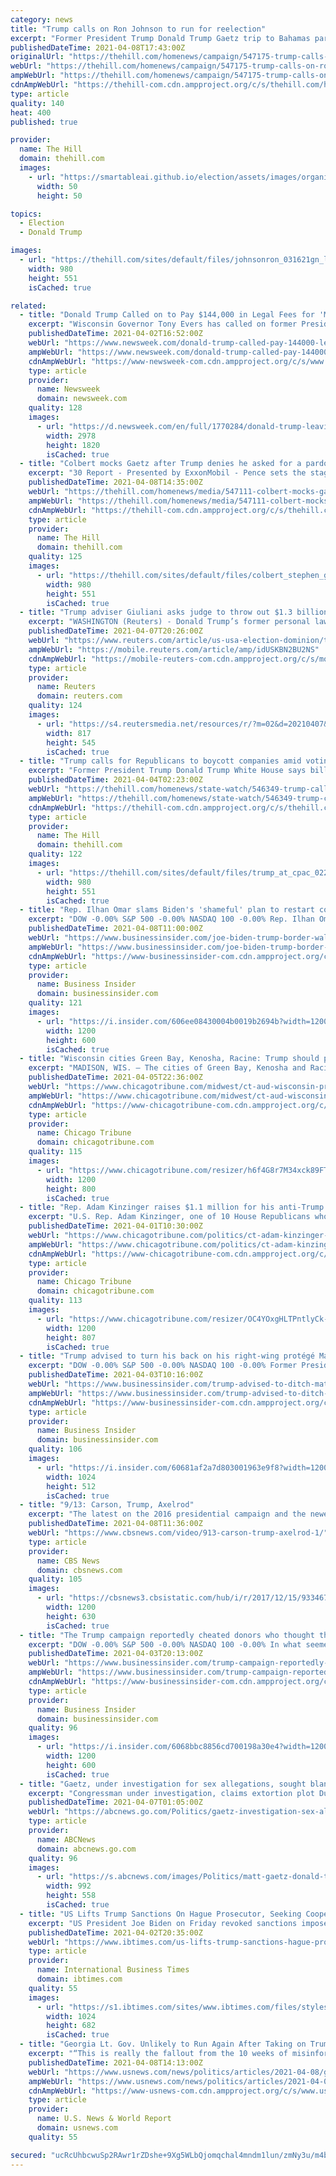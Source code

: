 ```yaml
---
category: news
title: "Trump calls on Ron Johnson to run for reelection"
excerpt: "Former President Trump Donald Trump Gaetz trip to Bahamas part of federal sex trafficking investigation: report Omar slams Biden admin for continuing 'the construction of Trump's xenophobic and ..."
publishedDateTime: 2021-04-08T17:43:00Z
originalUrl: "https://thehill.com/homenews/campaign/547175-trump-calls-on-ron-johnson-to-run-for-reelection"
webUrl: "https://thehill.com/homenews/campaign/547175-trump-calls-on-ron-johnson-to-run-for-reelection"
ampWebUrl: "https://thehill.com/homenews/campaign/547175-trump-calls-on-ron-johnson-to-run-for-reelection?amp"
cdnAmpWebUrl: "https://thehill-com.cdn.ampproject.org/c/s/thehill.com/homenews/campaign/547175-trump-calls-on-ron-johnson-to-run-for-reelection?amp"
type: article
quality: 140
heat: 400
published: true

provider:
  name: The Hill
  domain: thehill.com
  images:
    - url: "https://smartableai.github.io/election/assets/images/organizations/thehill.com-50x50.jpg"
      width: 50
      height: 50

topics:
  - Election
  - Donald Trump

images:
  - url: "https://thehill.com/sites/default/files/johnsonron_031621gn_lead.jpg"
    width: 980
    height: 551
    isCached: true

related:
  - title: "Donald Trump Called on to Pay $144,000 in Legal Fees for 'Meritless' Wisconsin Election Lawsuit"
    excerpt: "Wisconsin Governor Tony Evers has called on former President Donald Trump and others to foot the bill for their failed legal challenges to overturn the state's 2020 election results. In motions filed Wednesday by Evers' attorneys, Trump and La Crosse ..."
    publishedDateTime: 2021-04-02T16:52:00Z
    webUrl: "https://www.newsweek.com/donald-trump-called-pay-144000-legal-fees-meritless-wisconsin-election-lawsuit-1580714"
    ampWebUrl: "https://www.newsweek.com/donald-trump-called-pay-144000-legal-fees-meritless-wisconsin-election-lawsuit-1580714?amp=1"
    cdnAmpWebUrl: "https://www-newsweek-com.cdn.ampproject.org/c/s/www.newsweek.com/donald-trump-called-pay-144000-legal-fees-meritless-wisconsin-election-lawsuit-1580714?amp=1"
    type: article
    provider:
      name: Newsweek
      domain: newsweek.com
    quality: 128
    images:
      - url: "https://d.newsweek.com/en/full/1770284/donald-trump-leaving-trump-tower-3-9-2021.jpg"
        width: 2978
        height: 1820
        isCached: true
  - title: "Colbert mocks Gaetz after Trump denies he asked for a pardon"
    excerpt: "30 Report - Presented by ExxonMobil - Pence sets the stage for 2024 MORE after former President Trump Donald Trump Gaetz trip to Bahamas part of federal sex trafficking investigation: report Omar ..."
    publishedDateTime: 2021-04-08T14:35:00Z
    webUrl: "https://thehill.com/homenews/media/547111-colbert-mocks-gaetz-after-trump-denies-he-asked-for-a-pardon"
    ampWebUrl: "https://thehill.com/homenews/media/547111-colbert-mocks-gaetz-after-trump-denies-he-asked-for-a-pardon?amp"
    cdnAmpWebUrl: "https://thehill-com.cdn.ampproject.org/c/s/thehill.com/homenews/media/547111-colbert-mocks-gaetz-after-trump-denies-he-asked-for-a-pardon?amp"
    type: article
    provider:
      name: The Hill
      domain: thehill.com
    quality: 125
    images:
      - url: "https://thehill.com/sites/default/files/colbert_stephen_gaetz_matt040821.jpg"
        width: 980
        height: 551
        isCached: true
  - title: "Trump adviser Giuliani asks judge to throw out $1.3 billion lawsuit over his 'big lie' election claims"
    excerpt: "WASHINGTON (Reuters) - Donald Trump’s former personal lawyer Rudy Giuliani asked a judge on Wednesday to throw out a voting machine company’s $1.3 billion defamation lawsuit relating to his false claims about the November 2020 presidential election ..."
    publishedDateTime: 2021-04-07T20:26:00Z
    webUrl: "https://www.reuters.com/article/us-usa-election-dominion/trump-adviser-giuliani-asks-judge-to-throw-out-1-3-billion-lawsuit-over-his-big-lie-election-claims-idUSKBN2BU2NS"
    ampWebUrl: "https://mobile.reuters.com/article/amp/idUSKBN2BU2NS"
    cdnAmpWebUrl: "https://mobile-reuters-com.cdn.ampproject.org/c/s/mobile.reuters.com/article/amp/idUSKBN2BU2NS"
    type: article
    provider:
      name: Reuters
      domain: reuters.com
    quality: 124
    images:
      - url: "https://s4.reutersmedia.net/resources/r/?m=02&d=20210407&t=2&i=1557646135&w=&fh=545px&fw=&ll=&pl=&sq=&r=LYNXMPEH361AV"
        width: 817
        height: 545
        isCached: true
  - title: "Trump calls for Republicans to boycott companies amid voting law controversy"
    excerpt: "Former President Trump Donald Trump White House says bills are bipartisan even if GOP doesn't vote for them Gaetz bragged about 'access' to women through Florida tax collector charged in federal ..."
    publishedDateTime: 2021-04-04T02:23:00Z
    webUrl: "https://thehill.com/homenews/state-watch/546349-trump-calls-for-sweeping-boycott-of-companies-protesting-georgia-voting"
    ampWebUrl: "https://thehill.com/homenews/state-watch/546349-trump-calls-for-sweeping-boycott-of-companies-protesting-georgia-voting?amp"
    cdnAmpWebUrl: "https://thehill-com.cdn.ampproject.org/c/s/thehill.com/homenews/state-watch/546349-trump-calls-for-sweeping-boycott-of-companies-protesting-georgia-voting?amp"
    type: article
    provider:
      name: The Hill
      domain: thehill.com
    quality: 122
    images:
      - url: "https://thehill.com/sites/default/files/trump_at_cpac_02282021_1.jpg"
        width: 980
        height: 551
        isCached: true
  - title: "Rep. Ilhan Omar slams Biden's 'shameful' plan to restart construction on Trump's 'xenophobic and racist' wall"
    excerpt: "DOW -0.00% S&P 500 -0.00% NASDAQ 100 -0.00% Rep. Ilhan Omar has criticized President Joe Biden for continuing the construction of Donald Trump's \"xenophobic and racist\" southern border wall. \"It's shameful and unacceptable for @POTUS to continue the ..."
    publishedDateTime: 2021-04-08T11:00:00Z
    webUrl: "https://www.businessinsider.com/joe-biden-trump-border-wall-restart-slammed-ilhan-omar-2021-4"
    ampWebUrl: "https://www.businessinsider.com/joe-biden-trump-border-wall-restart-slammed-ilhan-omar-2021-4?amp"
    cdnAmpWebUrl: "https://www-businessinsider-com.cdn.ampproject.org/c/s/www.businessinsider.com/joe-biden-trump-border-wall-restart-slammed-ilhan-omar-2021-4?amp"
    type: article
    provider:
      name: Business Insider
      domain: businessinsider.com
    quality: 121
    images:
      - url: "https://i.insider.com/606ee08430004b0019b2694b?width=1200&format=jpeg"
        width: 1200
        height: 600
        isCached: true
  - title: "Wisconsin cities Green Bay, Kenosha, Racine: Trump should pay legal bills for challenge to presidential election results"
    excerpt: "MADISON, WIS. — The cities of Green Bay, Kenosha and Racine are asking a federal judge to make former President Donald Trump pay more than $42,000 in legal fees in a case he brought challenging Wisconsin’s presidential election results. The request for ..."
    publishedDateTime: 2021-04-05T22:36:00Z
    webUrl: "https://www.chicagotribune.com/midwest/ct-aud-wisconsin-presidential-election-results-20210405-yawxyt375nad3ilhnqrhetffam-story.html"
    ampWebUrl: "https://www.chicagotribune.com/midwest/ct-aud-wisconsin-presidential-election-results-20210405-yawxyt375nad3ilhnqrhetffam-story.html?outputType=amp"
    cdnAmpWebUrl: "https://www-chicagotribune-com.cdn.ampproject.org/c/s/www.chicagotribune.com/midwest/ct-aud-wisconsin-presidential-election-results-20210405-yawxyt375nad3ilhnqrhetffam-story.html?outputType=amp"
    type: article
    provider:
      name: Chicago Tribune
      domain: chicagotribune.com
    quality: 115
    images:
      - url: "https://www.chicagotribune.com/resizer/h6f4G8r7M34xck89FTB6-cG1dv0=/1200x0/top/cloudfront-us-east-1.images.arcpublishing.com/tronc/RTVEGNYFFH5DNLR3Z5C2PATFKU.aspx"
        width: 1200
        height: 800
        isCached: true
  - title: "Rep. Adam Kinzinger raises $1.1 million for his anti-Trump PAC in first quarter, and an equal amount for his reelection fund"
    excerpt: "U.S. Rep. Adam Kinzinger, one of 10 House Republicans who voted to impeach Trump, raises $1.1 million in the first quarter for his anti-Trump political action committee."
    publishedDateTime: 2021-04-01T10:30:00Z
    webUrl: "https://www.chicagotribune.com/politics/ct-adam-kinzinger-pac-finances-20210401-jhglluotk5hj3ezkydmxx2yzx4-story.html"
    ampWebUrl: "https://www.chicagotribune.com/politics/ct-adam-kinzinger-pac-finances-20210401-jhglluotk5hj3ezkydmxx2yzx4-story.html?outputType=amp"
    cdnAmpWebUrl: "https://www-chicagotribune-com.cdn.ampproject.org/c/s/www.chicagotribune.com/politics/ct-adam-kinzinger-pac-finances-20210401-jhglluotk5hj3ezkydmxx2yzx4-story.html?outputType=amp"
    type: article
    provider:
      name: Chicago Tribune
      domain: chicagotribune.com
    quality: 113
    images:
      - url: "https://www.chicagotribune.com/resizer/OC4YOxgHLTPntlyCk-6Obhq8MW4=/1200x0/top/cloudfront-us-east-1.images.arcpublishing.com/tronc/RUQJ3J5JPYQCBSSFXMQTABTKDM.aspx"
        width: 1200
        height: 807
        isCached: true
  - title: "Trump advised to turn his back on his right-wing protégé Matt Gaetz who faces a sex trafficking investigation"
    excerpt: "DOW -0.00% S&P 500 -0.00% NASDAQ 100 -0.00% Former President Donald Trump's advisors have strongly urged him not to publicly defend GOP Rep. Matt Gaetz who is currently facing a sex crimes investigation, the Daily Beast reported Friday. Trump has ..."
    publishedDateTime: 2021-04-03T10:16:00Z
    webUrl: "https://www.businessinsider.com/trump-advised-to-ditch-matt-gaetz-over-sex-trafficking-probe-report-2021-4"
    ampWebUrl: "https://www.businessinsider.com/trump-advised-to-ditch-matt-gaetz-over-sex-trafficking-probe-report-2021-4?amp"
    cdnAmpWebUrl: "https://www-businessinsider-com.cdn.ampproject.org/c/s/www.businessinsider.com/trump-advised-to-ditch-matt-gaetz-over-sex-trafficking-probe-report-2021-4?amp"
    type: article
    provider:
      name: Business Insider
      domain: businessinsider.com
    quality: 106
    images:
      - url: "https://i.insider.com/60681af2a7d803001963e9f8?width=1200&format=jpeg"
        width: 1024
        height: 512
        isCached: true
  - title: "9/13: Carson, Trump, Axelrod"
    excerpt: "The latest on the 2016 presidential campaign and the newest polls in key battleground states, with Donald Trump, Ben Carson, CBS News Elections Director Anthony Salvanto, Democratic Strategist David Axelrod,"
    publishedDateTime: 2021-04-08T11:36:00Z
    webUrl: "https://www.cbsnews.com/video/913-carson-trump-axelrod-1/"
    type: article
    provider:
      name: CBS News
      domain: cbsnews.com
    quality: 105
    images:
      - url: "https://cbsnews3.cbsistatic.com/hub/i/r/2017/12/15/9334678b-ba9b-48ff-9dca-8457084b146a/thumbnail/1200x630/f248e71cc26ba21608939f758781626d/page-2-0912v3-445078-640x360.jpg"
        width: 1200
        height: 630
        isCached: true
  - title: "The Trump campaign reportedly cheated donors who thought they were making a one-time contribution, collecting recurring donations"
    excerpt: "DOW -0.00% S&P 500 -0.00% NASDAQ 100 -0.00% In what seemed to be an effort to bolster political contributions in the heat of the 2020 election against now President Joe Biden, the Trump 2020 campaign reportedly duped supporters into making recurring ..."
    publishedDateTime: 2021-04-03T20:13:00Z
    webUrl: "https://www.businessinsider.com/trump-campaign-reportedly-duped-supporters-donors-recurring-donations-2021-4"
    ampWebUrl: "https://www.businessinsider.com/trump-campaign-reportedly-duped-supporters-donors-recurring-donations-2021-4?amp"
    cdnAmpWebUrl: "https://www-businessinsider-com.cdn.ampproject.org/c/s/www.businessinsider.com/trump-campaign-reportedly-duped-supporters-donors-recurring-donations-2021-4?amp"
    type: article
    provider:
      name: Business Insider
      domain: businessinsider.com
    quality: 96
    images:
      - url: "https://i.insider.com/6068bbc8856cd700198a30e4?width=1200&format=jpeg"
        width: 1200
        height: 600
        isCached: true
  - title: "Gaetz, under investigation for sex allegations, sought blanket pardon from Trump: Sources"
    excerpt: "Congressman under investigation, claims extortion plot During the final weeks of President Donald Trump's administration, Republican Rep. Matt Gaetz asked the White House for a blanket ..."
    publishedDateTime: 2021-04-07T01:05:00Z
    webUrl: "https://abcnews.go.com/Politics/gaetz-investigation-sex-allegations-sought-blanket-pardon-trump/story?id=76911923"
    type: article
    provider:
      name: ABCNews
      domain: abcnews.go.com
    quality: 96
    images:
      - url: "https://s.abcnews.com/images/Politics/matt-gaetz-donald-trump-01-ap-llr-210402_1617390326131_hpMain_16x9_992.jpg"
        width: 992
        height: 558
        isCached: true
  - title: "US Lifts Trump Sanctions On Hague Prosecutor, Seeking Cooperation"
    excerpt: "US President Joe Biden on Friday revoked sanctions imposed by Donald Trump on the top prosecutor of the International Criminal Court as the new administration seeks a more cooperative approach on a row that has alienated allies."
    publishedDateTime: 2021-04-02T20:35:00Z
    webUrl: "https://www.ibtimes.com/us-lifts-trump-sanctions-hague-prosecutor-seeking-cooperation-3174032"
    type: article
    provider:
      name: International Business Times
      domain: ibtimes.com
    quality: 55
    images:
      - url: "https://s1.ibtimes.com/sites/www.ibtimes.com/files/styles/full/public/2021/04/02/under-donald-trump-the-united-states-imposed-sanctions-AFP_97A34M.jpg"
        width: 1024
        height: 682
        isCached: true
  - title: "Georgia Lt. Gov. Unlikely to Run Again After Taking on Trump"
    excerpt: "“This is really the fallout from the 10 weeks of misinformation that flew in from former President Donald Trump,” Duncan said. His comments have given Duncan a national platform and won plaudits from moderates and even some Democrats. But they’ve ..."
    publishedDateTime: 2021-04-08T14:13:00Z
    webUrl: "https://www.usnews.com/news/politics/articles/2021-04-08/georgia-lt-gov-unlikely-to-run-again-after-taking-on-trump"
    ampWebUrl: "https://www.usnews.com/news/politics/articles/2021-04-08/georgia-lt-gov-unlikely-to-run-again-after-taking-on-trump?context=amp"
    cdnAmpWebUrl: "https://www-usnews-com.cdn.ampproject.org/c/s/www.usnews.com/news/politics/articles/2021-04-08/georgia-lt-gov-unlikely-to-run-again-after-taking-on-trump?context=amp"
    type: article
    provider:
      name: U.S. News & World Report
      domain: usnews.com
    quality: 55

secured: "ucRcUhbcwuSp2RAwr1rZDshe+9Xg5WLbQjomqchal4mndm1lun/zmNy3u/m4bpoFjUqaMtz5V7Pl7a7qs+NdYfiEZdZN2h05AakuuBIFVPIwqKnNEbVGZK26uIgG0yGs++PU2O3PnNtjF9aiw6loWT9vKETT0ZOLDPJR0xF6IhlYtXfDiKL3I05oknnGX+rIzFQwjm8yA3thiDy+joZL4YFMg7HdNZYjIxMBDsJ5iPZnr2XUsSWLIBqTuGX0k12/Lt9cW50SOxRNkfot22ofvlPVE750gZ7h65FblnDLAUKl3UZJ+1lXdlFSzi6qZuC91ZvzLQDXX6kAcFfg3K3ngGJcFKJTeHqZs0VCTfB3XIg=;Gfy/Ggd5nygQobZ6iJbE5g=="
---
```


